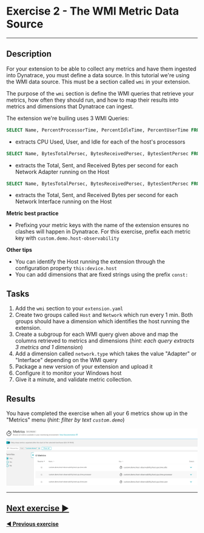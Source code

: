 # Exercise 2 - The WMI Metric Data Source
---

## Description

For your extension to be able to collect any metrics and have them ingested into Dynatrace, you must define a data source. In this tutorial we're using the WMI data source. This must be a section called `wmi` in your extension.

The purpose of the `wmi` section is define the WMI queries that retrieve your metrics, how often they should run, and how to map their results into metrics and dimensions that Dynatrace can ingest.

The extension we're builing uses 3 WMI Queries:
```sql
SELECT Name, PercentProcessorTime, PercentIdleTime, PercentUserTime FROM Win32_PerfFormattedData_PerfOS_Processor WHERE Name LIKE '_Total'
```
* extracts CPU Used, User, and Idle for each of the host's processors

```sql
SELECT Name, BytesTotalPersec, BytesReceivedPersec, BytesSentPersec FROM Win32_PerfFormattedData_Tcpip_NetworkAdapter
```
* extracts the Total, Sent, and Received Bytes per second for each Network Adapter running on the Host

```sql
SELECT Name, BytesTotalPersec, BytesReceivedPersec, BytesSentPersec FROM Win32_PerfFormattedData_Tcpip_NetworkInterface
```
* extracts the Total, Sent, and Received Bytes per second for each Network Interface running on the Host

**Metric best practice**

* Prefixing your metric keys with the name of the extension ensures no clashes will happen in Dynatrace. For this exercise, prefix each metric key with `custom.demo.host-observability`

**Other tips**

* You can identify the Host running the extension through the configuration property `this:device.host`
* You can add dimensions that are fixed strings using the prefix `const:`


## Tasks
1. Add the `wmi` section to your `extension.yaml`
2. Create two groups called `Host` and `Network` which run every 1 min. Both groups should have a dimension which identifies the host running the extension.
3. Create a subgroup for each WMI query given above and map the columns retrieved to metrics and dimensions (*hint: each query extracts 3 metrics and 1 dimension*)
4. Add a dimension called `network.type` which takes the value "Adapter" or "Interface" depending on the WMI query
5. Package a new version of your extension and upload it
6. Configure it to monitor your Windows host
7. Give it a minute, and validate metric collection.

## Results
You have completed the exercise when all your 6 metrics show up in the "Metrics" menu (*hint: filter by text `custom.demo`*)

![result](img/result.png)

---
## [Next exercise ▶](../3_Metric-Metadata)

#### [◀ Previous exercise](../1_Basic-Extension)